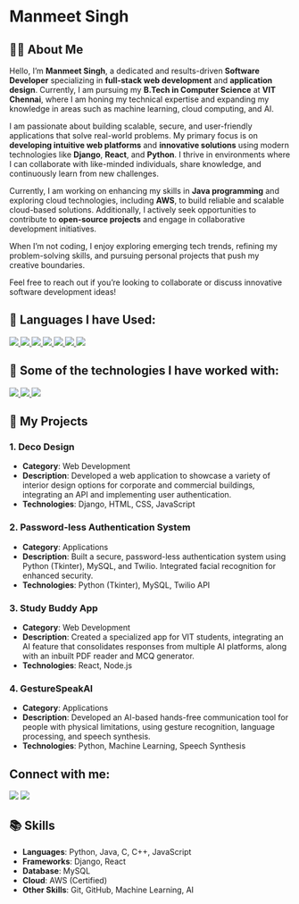 # Manmeet Singh

## 🙋‍♂️ About Me

Hello, I’m **Manmeet Singh**, a dedicated and results-driven **Software Developer** specializing in **full-stack web development** and **application design**. Currently, I am pursuing my **B.Tech in Computer Science** at **VIT Chennai**, where I am honing my technical expertise and expanding my knowledge in areas such as machine learning, cloud computing, and AI.

I am passionate about building scalable, secure, and user-friendly applications that solve real-world problems. My primary focus is on **developing intuitive web platforms** and **innovative solutions** using modern technologies like **Django**, **React**, and **Python**. I thrive in environments where I can collaborate with like-minded individuals, share knowledge, and continuously learn from new challenges.

Currently, I am working on enhancing my skills in **Java programming** and exploring cloud technologies, including **AWS**, to build reliable and scalable cloud-based solutions. Additionally, I actively seek opportunities to contribute to **open-source projects** and engage in collaborative development initiatives.

When I’m not coding, I enjoy exploring emerging tech trends, refining my problem-solving skills, and pursuing personal projects that push my creative boundaries.

Feel free to reach out if you’re looking to collaborate or discuss innovative software development ideas!

## 🚀 Languages I have Used:

<p align="left">
    <a href="https://developer.mozilla.org/en-US/docs/Web/JavaScript" target="_blank"> <img src="https://img.icons8.com/color/48/000000/javascript.png"/> </a> 
    <a href="https://www.w3.org/html/" target="_blank"> <img src="https://img.icons8.com/color/48/000000/html-5.png"/> </a> 
    <a href="https://www.w3schools.com/css/" target="_blank"> <img src="https://img.icons8.com/color/48/000000/css3.png"/> </a> 
    <a href="https://www.python.org" target="_blank"> <img src="https://img.icons8.com/color/48/000000/python.png"/> </a>   
    <a href="https://www.programiz.com/c-programming"> <img src="https://img.icons8.com/color/48/000000/c-programming.png"/> </a>
    <a href ="https://www.java.com/en/"> <img src="https://img.icons8.com/color/48/undefined/java-coffee-cup-logo--v1.png"/>
    <a href = "https://cplusplus.com/"> <img src="https://img.icons8.com/color/48/undefined/c-plus-plus-logo.png"/> </a>
</p>

## 🚀 Some of the technologies I have worked with:

<p align="left">
    <a href="https://git-scm.com/" target="_blank"> <img src="https://img.icons8.com/color/48/000000/git.png"/> </a>
    <a href="https://www.djangoproject.com/"> <img src="https://img.icons8.com/windows/48/000000/django.png"/> </a>
    <a href="https://github.com/ManmeetSingh28"> <img src="https://img.icons8.com/fluency-systems-filled/48/undefined/github.png"/> </a>
</p>

## 📝 My Projects

### 1. **Deco Design**
- **Category**: Web Development
- **Description**: Developed a web application to showcase a variety of interior design options for corporate and commercial buildings, integrating an API and implementing user authentication.
- **Technologies**: Django, HTML, CSS, JavaScript

### 2. **Password-less Authentication System**
- **Category**: Applications
- **Description**: Built a secure, password-less authentication system using Python (Tkinter), MySQL, and Twilio. Integrated facial recognition for enhanced security.
- **Technologies**: Python (Tkinter), MySQL, Twilio API

### 3. **Study Buddy App**
- **Category**: Web Development
- **Description**: Created a specialized app for VIT students, integrating an AI feature that consolidates responses from multiple AI platforms, along with an inbuilt PDF reader and MCQ generator.
- **Technologies**: React, Node.js

### 4. **GestureSpeakAI**
- **Category**: Applications
- **Description**: Developed an AI-based hands-free communication tool for people with physical limitations, using gesture recognition, language processing, and speech synthesis.
- **Technologies**: Python, Machine Learning, Speech Synthesis

## Connect with me:

<p align="left">
<a href = "https://www.linkedin.com/in/manmeet-singh-985834150/"><img src="https://img.icons8.com/fluent/48/000000/linkedin.png"/></a>
<a href = "https://www.instagram.com/_manmeet_singh_28_/?next=%2F"><img src="https://img.icons8.com/fluent/48/000000/instagram-new.png"/></a>
</p>

## 📚 Skills

- **Languages**: Python, Java, C, C++, JavaScript
- **Frameworks**: Django, React
- **Database**: MySQL
- **Cloud**: AWS (Certified)
- **Other Skills**: Git, GitHub, Machine Learning, AI

